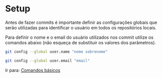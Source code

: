 # Setup

Antes de fazer commits é importante definir as configurações globais que serão utilizadas para identificar o usuário em todos os repositórios locais.

Para definir o nome e o email do usuário utilizados nos commit utilize os comandos abaixo (não esqueça de substituir os valores dos parâmetros).

```bash
git config --global user.name "nome sobrenome"
```

```bash
git config --global user.email "email"
```

Ir para: [Comandos básicos](./../Basics/README.md)
